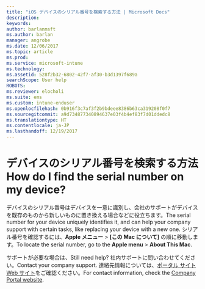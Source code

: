 ```yaml
---
title: "iOS デバイスのシリアル番号を検索する方法 | Microsoft Docs"
description: 
keywords: 
author: barlanmsft
ms.author: barlan
manager: angrobe
ms.date: 12/06/2017
ms.topic: article
ms.prod: 
ms.service: microsoft-intune
ms.technology: 
ms.assetid: 528f2b32-6802-42f7-af30-b3d1397f689a
searchScope: User help
ROBOTS: 
ms.reviewer: elocholi
ms.suite: ems
ms.custom: intune-enduser
ms.openlocfilehash: 0b916f3c7af3f2b9bdeee8386b63ca319208f0f7
ms.sourcegitcommit: a9d734877340894637e03f4b4ef83f7d01ddedc8
ms.translationtype: HT
ms.contentlocale: ja-JP
ms.lasthandoff: 12/19/2017
---
```

# <a name="how-do-i-find-the-serial-number-on-my-device"></a><span data-ttu-id="1a9f3-103">デバイスのシリアル番号を検索する方法</span><span class="sxs-lookup"><span data-stu-id="1a9f3-103">How do I find the serial number on my device?</span></span>

<span data-ttu-id="1a9f3-104">デバイスのシリアル番号はデバイスを一意に識別し、会社のサポートがデバイスを既存のものから新しいものに置き換える場合などに役立ちます。</span><span class="sxs-lookup"><span data-stu-id="1a9f3-104">The serial number for your device uniquely identifies it, and can help your company support with certain tasks, like replacing your device with a new one.</span></span> <span data-ttu-id="1a9f3-105">シリアル番号を確認するには、**Apple メニュー** > **[この Mac について]** の順に移動します。</span><span class="sxs-lookup"><span data-stu-id="1a9f3-105">To locate the serial number, go to the **Apple menu** > **About This Mac**.</span></span>

<span data-ttu-id="1a9f3-106">サポートが必要な場合は、</span><span class="sxs-lookup"><span data-stu-id="1a9f3-106">Still need help?</span></span> <span data-ttu-id="1a9f3-107">社内サポートに問い合わせてください。</span><span class="sxs-lookup"><span data-stu-id="1a9f3-107">Contact your company support.</span></span> <span data-ttu-id="1a9f3-108">連絡先情報については、[ポータル サイト Web サイト](https://portal.manage.microsoft.com#HelpDeskDialog)をご確認ください。</span><span class="sxs-lookup"><span data-stu-id="1a9f3-108">For contact information, check the [Company Portal website](https://portal.manage.microsoft.com#HelpDeskDialog).</span></span>
